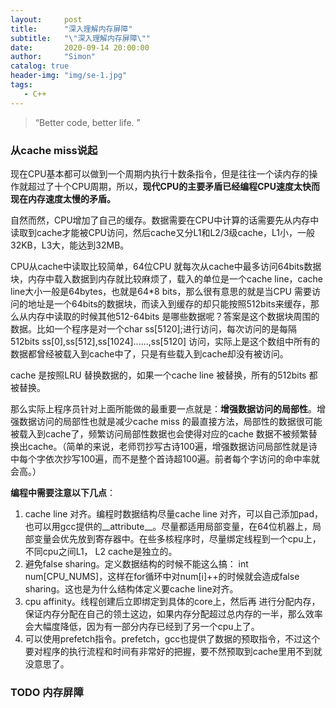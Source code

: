 ```yaml
---
layout:     post
title:      "深入理解内存屏障"
subtitle:   "\"深入理解内存屏障\""
date:       2020-09-14 20:00:00
author:     "Simon"
catalog: true
header-img: "img/se-1.jpg"
tags:
   - C++
---
```


> “Better code, better life. ”

### 从cache miss说起

现在CPU基本都可以做到一个周期内执行十数条指令，但是往往一个读内存的操作就超过了十个CPU周期，所以，**现代CPU的主要矛盾已经编程CPU速度太快而现在内存速度太慢的矛盾。**

自然而然，CPU增加了自己的缓存。数据需要在CPU中计算的话需要先从内存中读取到cache才能被CPU访问，然后cache又分L1和L2/3级cache，L1小，一般32KB，L3大，能达到32MB。

CPU从cache中读取比较简单，64位CPU 就每次从cache中最多访问64bits数据块，内存中载入数据到内存就比较麻烦了，载入的单位是一个cache line，cache line大小一般是64bytes，也就是64*8 bits，那么很有意思的就是当CPU 需要访问的地址是一个64bits的数据块，而读入到缓存的却只能按照512bits来缓存，那么从内存中读取的时候其他512-64bits 是哪些数据呢？答案是这个数据块周围的数据。比如一个程序是对一个char ss[5120];进行访问，每次访问的是每隔512bits ss[0],ss[512],ss[1024]......,ss[5120] 访问，实际上是这个数组中所有的数据都曾经被载入到cache中了，只是有些载入到cache却没有被访问。

cache 是按照LRU 替换数据的，如果一个cache line 被替换，所有的512bits 都被替换。

那么实际上程序员针对上面所能做的最重要一点就是：**增强数据访问的局部性**。增强数据访问的局部性也就是减少cache miss 的最直接方法，局部性的数据很可能被载入到cache了，频繁访问局部性数据也会使得对应的cache 数据不被频繁替换出cache。（简单的来说，老师罚抄写古诗100遍，增强数据访问局部性就是诗中每个字依次抄写100遍，而不是整个首诗超100遍。前者每个字访问的命中率就会高。）

**编程中需要注意以下几点**：

1. cache line 对齐。编程时数据结构尽量cache line 对齐，可以自己添加pad，也可以用gcc提供的__attribute__。尽量都适用局部变量，在64位机器上，局部变量会优先放到寄存器中。在些多核程序时，尽量绑定线程到一个cpu上，不同cpu之间L1， L2 cache是独立的。
2. 避免false sharing。定义数据结构的时候不能这么搞： int num[CPU_NUMS]，这样在for循环中对num[i]++的时候就会造成false sharing。这也是为什么结构体定义要cache line对齐。
3. cpu affinity。线程创建后立即绑定到具体的core上，然后再 进行分配内存，保证内存分配在自己的领土这边，如果内存分配超过总内存的一半，那么效率会大幅度降低，因为有一部分内存已经到了另一个cpu上了。
4. 可以使用prefetch指令。prefetch，gcc也提供了数据的预取指令，不过这个要对程序的执行流程和时间有非常好的把握，要不然预取到cache里用不到就没意思了。

### TODO 内存屏障